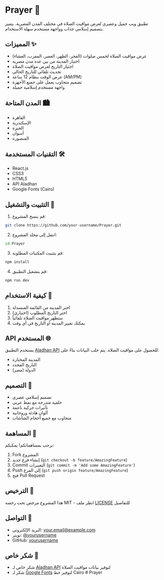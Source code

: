 <!-- @format -->

# Prayer 🕌

تطبيق ويب جميل وعصري لعرض مواقيت الصلاة في مختلف المدن المصرية. يتميز بتصميم إسلامي جذاب وواجهة مستخدم سهلة الاستخدام.

## المميزات ✨

-   عرض مواقيت الصلاة لخمس صلوات (الفجر، الظهر، العصر، المغرب، العشاء)
-   اختيار المدينة من بين عدة مدن مصرية
-   اختيار التاريخ لعرض مواقيت الصلاة
-   تحديث تلقائي للتاريخ الحالي
-   عرض الوقت بنظام 12 ساعة (AM/PM)
-   تصميم متجاوب يعمل على جميع الأجهزة
-   واجهة مستخدم إسلامية جميلة

## المدن المتاحة 🏙️

-   القاهرة
-   الإسكندرية
-   الجيزة
-   أسوان
-   المنصورة

## التقنيات المستخدمة 🛠️

-   React.js
-   CSS3
-   HTML5
-   API Aladhan
-   Google Fonts (Cairo)

## التثبيت والتشغيل 🚀

1. قم بنسخ المشروع:

```bash
git clone https://github.com/your-username/Prayer.git
```

2. انتقل إلى مجلد المشروع:

```bash
cd Prayer
```

3. قم بتثبيت المكتبات المطلوبة:

```bash
npm install
```

4. قم بتشغيل التطبيق:

```bash
npm run dev
```

## كيفية الاستخدام 📱

1. اختر المدينة من القائمة المنسدلة
2. اختر التاريخ المطلوب (اختياري)
3. ستظهر مواقيت الصلاة تلقائياً
4. يمكنك تغيير المدينة أو التاريخ في أي وقت

## API المستخدم 🌐

يستخدم التطبيق [Aladhan API](https://aladhan.com/prayer-times-api) للحصول على مواقيت الصلاة. يتم جلب البيانات بناءً على:

-   المدينة المختارة
-   التاريخ المحدد
-   الدولة (مصر)

## التصميم 🎨

-   تصميم إسلامي عصري
-   خلفية متدرجة مع نمط عربي
-   تأثيرات حركية ناعمة
-   ألوان هادئة وروحانية
-   متجاوب مع جميع أحجام الشاشات

## المساهمة 🤝

نرحب بمساهماتكم! يمكنكم:

1. Fork المشروع
2. إنشاء فرع جديد (`git checkout -b feature/AmazingFeature`)
3. Commit التغييرات (`git commit -m 'Add some AmazingFeature'`)
4. Push إلى الفرع (`git push origin feature/AmazingFeature`)
5. فتح Pull Request

## الترخيص 📄

هذا المشروع مرخص تحت رخصة MIT - انظر ملف [LICENSE](LICENSE) للتفاصيل

## التواصل 📧

-   البريد الإلكتروني: your.email@example.com
-   تويتر: [@yourusername](https://twitter.com/yourusername)
-   GitHub: [yourusername](https://github.com/yourusername)

## شكر خاص 🙏

-   شكر خاص لـ [Aladhan API](https://aladhan.com/prayer-times-api) لتوفير بيانات مواقيت الصلاة
-   شكر لـ [Google Fonts](https://fonts.google.com) لتوفير خط Cairo
#   P r a y e r  
 